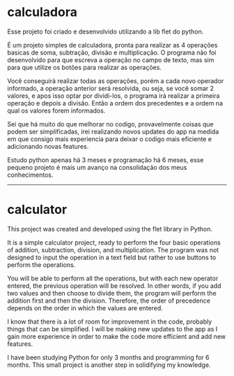 # calculadora

Esse projeto foi criado e desenvolvido utilizando a lib flet do python.

É um projeto simples de calculadora, pronta para realizar as 4 operações basicas de soma, subtração, divisão e multiplicação.
O programa não foi desenvolvido para que escreva a operação no campo de texto, mas sim para que utilize os botões para realizar
as operações.

Você conseguirá realizar todas as operações, porém a cada novo operador informado, a operação anterior será resolvida, ou seja,
se você somar 2 valores, e apos isso optar por dividi-los, o programa irá realizar a primeira operação e depois a divisão. Então 
a ordem dos precedentes e a ordem na qual os valores forem informados. 

Sei que há muito do que melhorar no codigo, provavelmente coisas que podem ser simplificadas, irei realizando novos updates do app
na medida em que consigo mais experiencia para deixar o codigo mais eficiente e adicionando novas features. 

Estudo python apenas há 3 meses e programação há 6 meses, esse pequeno projeto é mais um avanço na consolidação dos meus conhecimentos.

-----------------------------------------------------------

# calculator

This project was created and developed using the flet library in Python.

It is a simple calculator project, ready to perform the four basic operations of addition, subtraction, division, and multiplication.
The program was not designed to input the operation in a text field but rather to use buttons to perform the operations.

You will be able to perform all the operations, but with each new operator entered, the previous operation will be resolved. In other words,
if you add two values and then choose to divide them, the program will perform the addition first and then the division. Therefore,
the order of precedence depends on the order in which the values are entered.

I know that there is a lot of room for improvement in the code, probably things that can be simplified. I will be making new updates to the app
as I gain more experience in order to make the code more efficient and add new features.

I have been studying Python for only 3 months and programming for 6 months. This small project is another step in solidifying my knowledge.
